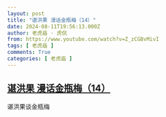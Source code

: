 ```yaml
---
layout: post
title: "谌洪果 漫话金瓶梅（14）"
date: 2024-08-11T19:56:13.000Z
author: 老虎庙 · 虎侃
from: https://www.youtube.com/watch?v=Z_zCGBvMivI
tags: [ 老虎庙 ]
comments: True
categories: [ 老虎庙 ]
---
```

<!--1723406173000-->
[谌洪果 漫话金瓶梅（14）](https://www.youtube.com/watch?v=Z_zCGBvMivI)
------

<div>
谌洪果谈金瓶梅
</div>
